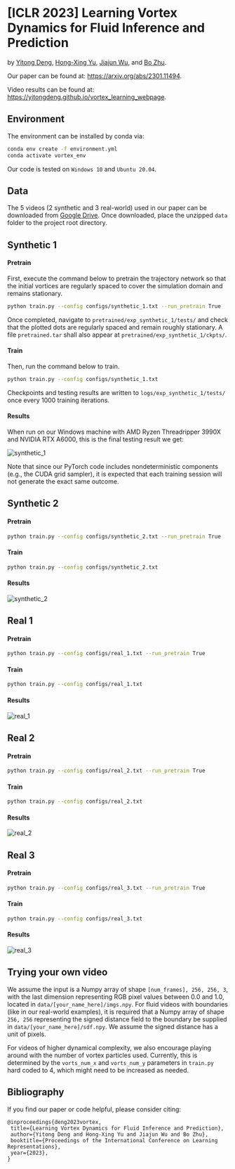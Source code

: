 # [ICLR 2023] Learning Vortex Dynamics for Fluid Inference and Prediction
by [Yitong Deng](https://yitongdeng.github.io/), [Hong-Xing Yu](https://kovenyu.com/), [Jiajun Wu](https://jiajunwu.com/), and [Bo Zhu](https://cs.dartmouth.edu/~bozhu/).

Our paper can be found at: https://arxiv.org/abs/2301.11494.

Video results can be found at: https://yitongdeng.github.io/vortex_learning_webpage.

## Environment
The environment can be installed by conda via:
```bash
conda env create -f environment.yml
conda activate vortex_env
```

Our code is tested on `Windows 10` and `Ubuntu 20.04`.

## Data
The 5 videos (2 synthetic and 3 real-world) used in our paper can be downloaded from [Google Drive](https://drive.google.com/file/d/1kCX2NF4IMtB2IC_xZPfrrnR2uiV83zRC/view?usp=sharing). Once downloaded, place the unzipped `data` folder to the project root directory.

## Synthetic 1

#### Pretrain

First, execute the command below to pretrain the trajectory network so that the initial vortices are regularly spaced to cover the simulation domain and remains stationary.

```bash
python train.py --config configs/synthetic_1.txt --run_pretrain True
```

Once completed, navigate to `pretrained/exp_synthetic_1/tests/` and check that the plotted dots are regularly spaced and remain roughly stationary. A file `pretrained.tar` shall also appear at `pretrained/exp_synthetic_1/ckpts/`.

#### Train

Then, run the command below to train.

```bash
python train.py --config configs/synthetic_1.txt
```

Checkpoints and testing results are written to `logs/exp_synthetic_1/tests/` once every 1000 training iterations.

#### Results

When run on our Windows machine with AMD Ryzen Threadripper 3990X and NVIDIA RTX A6000, this is the final testing result we get:

![synthetic_1](gifs/synthetic_1.gif)

Note that since our PyTorch code includes nondeterministic components (e.g., the CUDA grid sampler), it is expected that each training session will not generate the exact same outcome.

## Synthetic 2

#### Pretrain

```bash
python train.py --config configs/synthetic_2.txt --run_pretrain True
```

#### Train

```bash
python train.py --config configs/synthetic_2.txt
```

#### Results

![synthetic_2](gifs/synthetic_2.gif)

## Real 1

#### Pretrain

```bash
python train.py --config configs/real_1.txt --run_pretrain True
```

#### Train

```bash
python train.py --config configs/real_1.txt
```

#### Results

![real_1](gifs/real_1.gif)

## Real 2

#### Pretrain

```bash
python train.py --config configs/real_2.txt --run_pretrain True
```

#### Train

```bash
python train.py --config configs/real_2.txt
```

#### Results

![real_2](gifs/real_2.gif)

## Real 3

#### Pretrain

```bash
python train.py --config configs/real_3.txt --run_pretrain True
```

#### Train

```bash
python train.py --config configs/real_3.txt
```

#### Results

![real_3](gifs/real_3.gif)

## Trying your own video
We assume the input is a Numpy array of shape `[num_frames], 256, 256, 3`, with the last dimension representing RGB pixel values between 0.0 and 1.0, located in `data/[your_name_here]/imgs.npy`. For fluid videos with boundaries (like in our real-world examples), it is required that a Numpy array of shape `256, 256` representing the signed distance field to the boundary be supplied in `data/[your_name_here]/sdf.npy`. We assume the signed distance has a unit of pixels.

For videos of higher dynamical complexity, we also encourage playing around with the number of vortex particles used. Currently, this is determined by the `vorts_num_x` and `vorts_num_y` parameters in `train.py` hard coded to 4, which might need to be increased as needed.

## Bibliography
If you find our paper or code helpful, please consider citing:
```
@inproceedings{deng2023vortex,
 title={Learning Vortex Dynamics for Fluid Inference and Prediction},
 author={Yitong Deng and Hong-Xing Yu and Jiajun Wu and Bo Zhu},
 booktitle={Proceedings of the International Conference on Learning Representations},
 year={2023},
}
```
